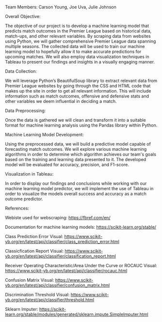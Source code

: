 Team Members: Carson Young, Joe Uva, Julie Johnson

Overall Objective:

The objective of our project is to develop a machine learning model that predicts match outcomes in the Premier League based on historical data, match-ups, and other relevant variables. By scraping data from websites using Python, we will gather comprehensive Premier League data spanning multiple seasons. The collected data will be used to train our machine learning model to hopefully allow it to make accurate predictions for upcoming matches. We will also employ data visualization techniques in Tableau to present our findings and insights in a visually engaging manner.

Data Collection:

We will leverage Python’s BeautifulSoup library to extract relevant data from Premier League websites by going through the CSS and HTML code that makes up the site in order to get all relevant information. This will include information such as match outcomes, offensive and defensive stats and other variables we deem influential in deciding a match.

Data Preprocessing:

Once the data is gathered we will clean and transform it into a suitable format for machine learning analysis using the Pandas library within Python.

Machine Learning Model Development:

Using the preprocessed data, we will build a predictive model capable of forecasting match outcomes. We will explore various machine learning algorithms in order to determine which algorithm achieves our team's goals based on the training and learning data presented to it. The developed model will be evaluated for accuracy, precision, and F1-score.

Visualization in Tableau:

In order to display our findings and conclusions while working with our machine learning model predictor, we will implement the use of Tableau in order to visualize the models overall success and accuracy as a match outcome predictor.



References:

Webiste used for webscraping: https://fbref.com/en/

Documentation for machine learning models: https://scikit-learn.org/stable/

Class Prediction Error Visual: https://www.scikit-yb.org/en/latest/api/classifier/class_prediction_error.html

Classicfication Report Visual: https://www.scikit-yb.org/en/latest/api/classifier/classification_report.html

Receiver Operating Characteristic/Area Under the Curve or ROCAUC Visual: https://www.scikit-yb.org/en/latest/api/classifier/rocauc.html

Confusion Matrix Visual: https://www.scikit-yb.org/en/latest/api/classifier/confusion_matrix.html

Discrimination Threshold Visual: https://www.scikit-yb.org/en/latest/api/classifier/threshold.html

Sklearn Imputer: https://scikit-learn.org/stable/modules/generated/sklearn.impute.SimpleImputer.html
